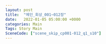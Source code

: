 ```yaml
---
layout: post
title:  "메인_회상_001~012장"
date:   2022-01-05 05:00:00 +0000
categories: Main
Tags: Story Main
SceneCode: ["scene_skip_cp001-012_q1_s10"]
---
```

